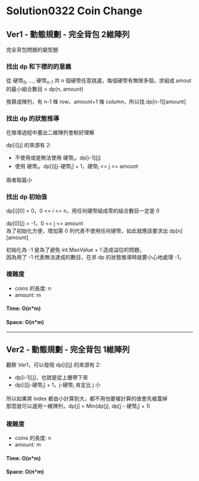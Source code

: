 # Solution0322 Coin Change

## Ver1 - 動態規劃 - 完全背包 2維陣列

完全背包問題的變型題

### 找出 dp 和下標的的意義

從 硬幣<sub>0</sub>, ..., 硬幣<sub>n-1</sub> 共 n 個硬幣任意挑選，每個硬幣有無限多個，求組成 amout 的最小組合數目 = dp(n, amount)

換算成陣列，有 n-1 條 row、amount+1 條 column，所以找 dp[n-1][amount]

### 找出 dp 的狀態推導

在推導過程中畫出二維陣列會較好理解

dp[i][j] 的來源有 2:
- 不使用或是無法使用 硬幣<sub>i</sub>，dp[i-1][j]
- 使用 硬幣<sub>i</sub>，dp[i][j-硬幣<sub>i</sub>] + 1，硬幣<sub>i</sub> <= j <= amount

兩者取最小

### 找出 dp 初始值

dp[i][0] = 0，0 <= i <= n，用任何硬幣組成零的組合數目一定是 0  

dp[0][j] = -1，0 <= j <= amount  
為了初始化方便，增加第 0 列代表不使用任何硬幣，如此就應該要求出 dp[n][amount]

初始化為 -1 是為了避免 int.MaxValue + 1 造成溢位的問題，  
因為用了 -1 代表無法達成的數目，在求 dp 的狀態推導時就要小心地處理 -1。

### 複雜度
- coins 的長度: n
- amount: m

#### Time: O(n*m)

#### Space: O(n*m)

---

## Ver2 - 動態規劃 - 完全背包 1維陣列

觀察 Ver1，可以發現
dp[i][j] 的來源有 2:
- dp[i-1][j]，也就是從上層帶下來
- dp[i][j-硬幣<sub>i</sub>] + 1，j-硬幣<sub>i</sub> 肯定比 j 小

所以如果將 index 都由小計算到大，都不用怕要被計算的值會先被蓋掉  
那麼就可以選用一維陣列，dp[j] = Min(dp[j], dp[j - 硬幣<sub>i</sub>] + 1)  

### 複雜度
- coins 的長度: n
- amount: m

#### Time: O(n*m)

#### Space: O(n*m)